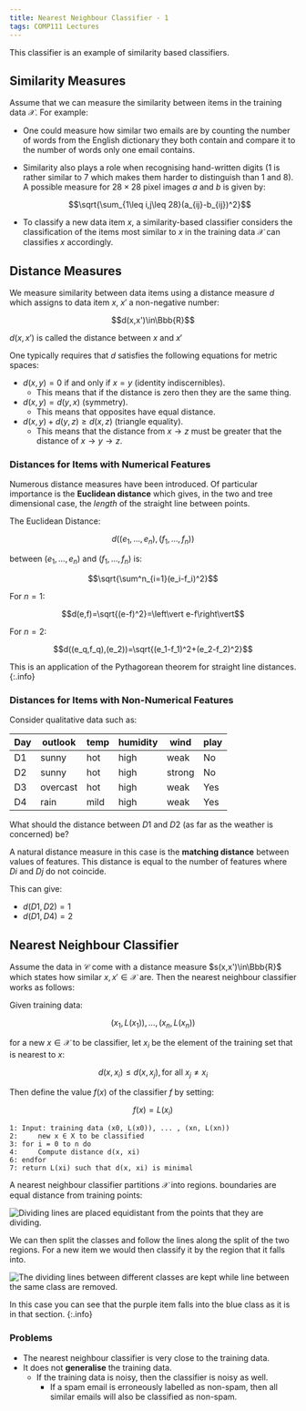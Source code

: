 ```yaml
---
title: Nearest Neighbour Classifier - 1
tags: COMP111 Lectures
---
```

This classifier is an example of similarity based classifiers. 

## Similarity Measures
Assume that we can measure the similarity between items in the training data $\mathcal X$. For example:

* One could measure how similar two emails are by counting the number of words from the English dictionary they both contain and compare it to the number of words only one email contains.
* Similarity also plays a role when recognising hand-written digits (1 is rather similar to 7 which makes them harder to distinguish than 1 and 8). A possible measure for $28\times28$ pixel images $a$ and $b$ is given by: 

	$$\sqrt{\sum_{1\leq i,j\leq 28}(a_{ij}-b_{ij})^2}$$
	
* To classify a new data item $x$, a similarity-based classifier considers the classification of the items most similar to $x$ in the training data $\mathcal X$ can classifies $x$ accordingly.

## Distance Measures
We measure similarity between data items using a distance measure $d$ which assigns to data item $x$, $x'$ a non-negative number:

$$d(x,x')\in\Bbb{R}$$

$d(x,x')$ is called the distance between $x$ and $x'$

One typically requires that $d$ satisfies the following equations for metric spaces:

* $d(x,y)=0$ if and only if $x=y$ (identity indiscernibles).
	* This means that if the distance is zero then they are the same thing.
* $d(x,y)=d(y,x)$ (symmetry).
	* This means that opposites have equal distance.
* $d(x,y)+d(y,z)\geq d(x,z)$ (triangle equality).
	* This means that the distance from $x\rightarrow z$ must be greater that the distance of $x\rightarrow y\rightarrow z$.
	
### Distances for Items with Numerical Features
Numerous distance measures have been introduced. Of particular importance is the **Euclidean distance** which gives, in the two and tree dimensional case, the *length* of the straight line between points.

The Euclidean Distance:

$$d((e_1,\ldots,e_n),(f_1,\ldots,f_n))$$

between $(e_1,\ldots,e_n)$ and $(f_1,\ldots,f_n)$ is:

$$\sqrt{\sum^n_{i=1}(e_i-f_i)^2}$$

For $n=1$:

$$d(e,f)=\sqrt{(e-f)^2}=\left\vert e-f\right\vert$$

For $n=2$:

$$d((e_q,f_q),(e_2))=\sqrt{(e_1-f_1)^2+(e_2-f_2)^2}$$

This is an application of the Pythagorean theorem for straight line distances.
{:.info}

### Distances for Items with Non-Numerical Features
Consider qualitative data such as:

| Day | outlook | temp | humidity | wind | play |
| --- | --- | --- | --- | --- | --- |
| D1 | sunny | hot | high | weak | No |
| D2 | sunny | hot | high | strong | No |
| D3 | overcast | hot | high | weak | Yes |
| D4 | rain | mild | high | weak | Yes |

What should the distance between $D1$ and $D2$ (as far as the weather is concerned) be?

A natural distance measure in this case is the **matching distance** between values of features. This distance is equal to the number of features where $Di$ and $Dj$ do not coincide. 

This can give:

* $d(D1,D2)=1$
* $d(D1,D4)=2$

## Nearest Neighbour Classifier
Assume the data in $\mathcal C$ come with a distance measure $s(x,x')\in\Bbb{R}$ which states how similar $x,x'\in\mathcal X$ are. Then the nearest neighbour classifier works as follows:

Given training data:

$$(x_1,L(x_1)),\ldots,(x_n,L(x_n))$$

for a new $x\in\mathcal X$ to be classifier, let $x_i$ be the element of the training set that is nearest to $x$:

$$d(x,x_i)\leq d(x,x_j), \text{for all } x_j\neq x_i$$

Then define the value $f(x)$ of the classifier $f$ by setting:

$$f(x)=L(x_i)$$

```
1: Input: training data (x0, L(x0)), ... , (xn, L(xn))
2:     new x ∈ X to be classified
3: for i = 0 to n do
4:     Compute distance d(x, xi)
6: endfor
7: return L(xi) such that d(x, xi) is minimal
```

A nearest neighbour classifier partitions $\mathcal X$ into regions. boundaries are equal distance from training points:

![Dividing lines are placed equidistant from the points that they are dividing.]({{site.baseurl}}/assets/comp111/lectures/2020-12-10-1-1.png)

We can then split the classes and follow the lines along the split of the two regions. For a new item we would then classify it by the region that it falls into.

![The dividing lines between different classes are kept while line between the same class are removed.]({{site.baseurl}}/assets/comp111/lectures/2020-12-10-1-2.png)

In this case you can see that the purple item falls into the blue class as it is in that section.
{:.info}

### Problems

* The nearest neighbour classifier is very close to the training data.
* It does not **generalise** the training data.
	* If the training data is noisy, then the classifier is noisy as well.
		* If a spam email is erroneously labelled as non-spam, then all similar emails will also be classified as non-spam.
